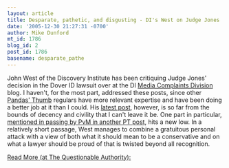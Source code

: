 ```yaml
---
layout: article
title: Desparate, pathetic, and disgusting - DI's West on Judge Jones
date: '2005-12-30 21:27:31 -0700'
author: Mike Dunford
mt_id: 1786
blog_id: 2
post_id: 1786
basename: desparate_pathe
---
```

John West of the Discovery Institute has been critiquing Judge Jones' decision in the Dover ID lawsuit over at the DI [Media Complaints Division](http://www.evolutionnews.org) blog. I haven't, for the most part, addressed these posts, since other [Pandas' Thumb](http://www.pandasthumb.org) regulars have more relevant expertise and have been doing a better job at it than I could. His [latest post](http://www.evolutionnews.org/2005/12/dover_in_review_pt_4_are_the_n_1.html), however, is so far from the bounds of decency and civility that I can't leave it be. One part in particular, [mentioned in passing by PvM in another PT post](/archives/2005/12/judge-jones-a-d-1.html), hits a new low. In a relatively short passage, West manages to combine a gratuitous personal attack with a view of both what it should mean to be a conservative and on what a lawyer should be proud of that is twisted beyond all recognition. 

[Read More (at The Questionable Authority):](http://thequestionableauthority.blogspot.com/2005/12/desparate-pathetic-and-disgusting-dis.html)
